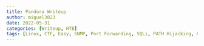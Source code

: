 ```yaml
---
title: Pandora Writeup
author: miguel3023
date: 2022-05-31
categories: [Writeup, HTB]
tags: [Linux, CTF, Easy, SNMP, Port Forwarding, SQLi, PATH Hijacking, CVE, CMS, SUID]
---
```

